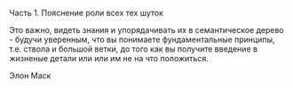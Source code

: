 Часть 1. Пояснение роли всех тех шуток

Это важно, видеть знания и упорядачивать их в семантическое дерево - будучи уверенным, что вы понимаете фундаментальные принципы, т.е. ствола и большой ветки, до того как вы получите введение в жизненые детали или или им не на что положиться.

Элон Маск

